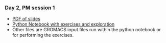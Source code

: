 ### Day 2, PM session 1
- [PDF of slides](Force_fields_Day2_July2022.pdf) 
- [Python Notebook with exercises and exploration](Force_field_exploration.ipynb)
- Other files are GROMACS input files run within the python notebook or for performing the exercises. 
